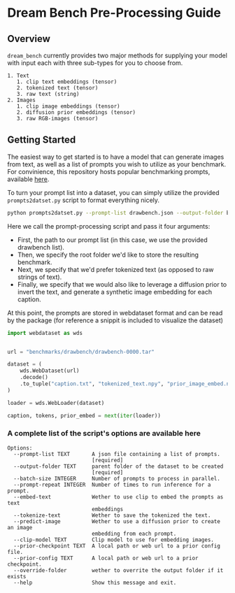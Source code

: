 # Dream Bench Pre-Processing Guide

## Overview

`dream_bench` currently provides two major methods for supplying your model with input each with three sub-types for you to choose from.

    1. Text
       1. clip text embeddings (tensor)
       2. tokenized text (tensor)
       3. raw text (string)
    2. Images
       1. clip image embeddings (tensor)
       2. diffusion prior embeddings (tensor)
       3. raw RGB-images (tensor)

## Getting Started

The easiest way to get started is to have a model that can generate images from text, as well as a list of prompts you wish to utilize as your benchmark. For convinience, this repository hosts popular benchmarking prompts, available [here](../../prompts/README.md).

To turn your prompt list into a dataset, you can simply utilize the provided `prompts2datset.py` script to format everything nicely.

```bash
python prompts2datset.py --prompt-list drawbench.json --output-folder benchmarks/drawbench --tokenize-text True --predict-image True
```

Here we call the prompt-processing script and pass it four arguments:
* First, the path to our prompt list (in this case, we use the provided drawbench list).
* Then, we specify the root folder we'd like to store the resulting benchmark.
* Next, we specify that we'd prefer tokenized text (as opposed to raw strings of text).
* Finally, we specify that we would also like to leverage a diffusion prior to invert the text, and generate a synthetic image embedding for each caption.

At this point, the prompts are stored in webdataset format and can be read by the package (for reference a snippit is included to visualize the dataset)
 
```python
import webdataset as wds


url = "benchmarks/drawbench/drawbench-0000.tar"

dataset = (
    wds.WebDataset(url)
    .decode()
    .to_tuple("caption.txt", "tokenized_text.npy", "prior_image_embed.npy")
)

loader = wds.WebLoader(dataset)

caption, tokens, prior_embed = next(iter(loader))
```

### A complete list of the script's options are available here
```
Options:
  --prompt-list TEXT       A json file containing a list of prompts.
                           [required]
  --output-folder TEXT     parent folder of the dataset to be created
                           [required]
  --batch-size INTEGER     Number of prompts to process in parallel.
  --prompt-repeat INTEGER  Number of times to run inference for a prompt.
  --embed-text             Wether to use clip to embed the prompts as text
                           embeddings
  --tokenize-text          Wether to save the tokenized the text.
  --predict-image          Wether to use a diffusion prior to create an image
                           embedding from each prompt.
  --clip-model TEXT        Clip model to use for embedding images.
  --prior-checkpoint TEXT  A local path or web url to a prior config file.
  --prior-config TEXT      A local path or web url to a prior checkpoint.
  --override-folder        wether to overrite the output folder if it exists
  --help                   Show this message and exit.
 ```
